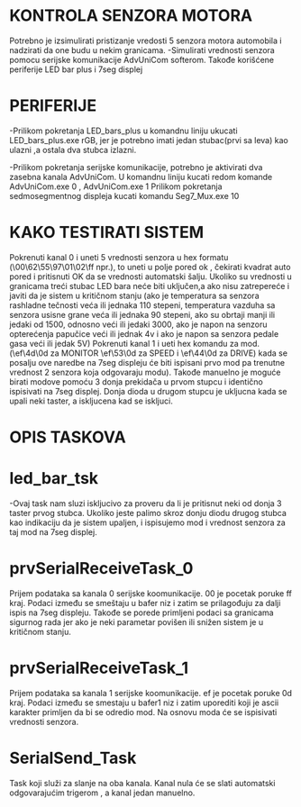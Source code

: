 # KONTROLA SENZORA MOTORA
Potrebno je izsimulirati pristizanje vredosti 5 senzora motora automobila i nadzirati da one budu u nekim granicama.
-Simulirati vrednosti senzora pomocu serijske komunikacije AdvUniCom softerom. Takođe korišćene periferije LED bar plus i 7seg displej

# PERIFERIJE
-Prilikom pokretanja LED_bars_plus u komandnu liniju ukucati LED_bars_plus.exe rGB, jer je potrebno imati jedan stubac(prvi sa leva) kao ulazni ,a ostala dva stubca izlazni.

-Prilikom pokretanja serijske komunikacije, potrebno je aktivirati dva zasebna kanala AdvUniCom. U komandnu liniju kucati redom komande AdvUniCom.exe 0 , AdvUniCom.exe 1
Prilikom pokretanja sedmosegmentnog displeja kucati komandu Seg7_Mux.exe 10

# KAKO TESTIRATI SISTEM
Pokrenuti kanal 0 i uneti 5 vrednosti senzora u hex formatu (\00\62\55\97\01\02\ff npr.), to uneti u polje pored ok , čekirati kvadrat
auto pored i pritisnuti OK da se vrednosti automatski šalju. Ukoliko su vrednosti u granicama treći stubac LED bara neće biti uključen,a
ako nisu zatrepereće i javiti da je sistem u kritičnom stanju (ako je temperatura sa senzora rashladne tečnosti veća ili jednaka 110 stepeni, temperatura vazduha sa senzora usisne grane veća ili jednaka 90 stepeni, ako su obrtaji manji ili jedaki od 1500, odnosno veći ili jedaki 3000, ako je napon na senzoru opterećenja papučice veći ili jednak 4v i ako je napon sa senzora pedale gasa veći ili jedak 5V)
Pokrenuti kanal 1 i ueti hex komandu za mod. (\ef\4d\0d za MONITOR \ef\53\0d za SPEED i \ef\44\0d za DRIVE) kada se posalju ove naredbe na 7seg displeju će biti ispisani prvo mod pa trenutne vrednost 2 senzora koja odgovaraju modu).
Takođe manuelno je moguće birati modove pomoću 3 donja prekidača u prvom stupcu i identično ispisivati na 7seg displej. Donja dioda u drugom stupcu je ukljucna kada se upali neki taster, a iskljucena kad se iskljuci.


# OPIS TASKOVA 


# led_bar_tsk
-Ovaj task nam sluzi iskljucivo za proveru da li je pritisnut neki od donja 3 taster prvog stubca. Ukoliko jeste palimo skroz donju diodu drugog stubca kao indikaciju da je sistem upaljen, i ispisujemo mod i vrednost senzora za taj mod na 7seg displej.

# prvSerialReceiveTask_0
Prijem podataka sa kanala 0 serijske koomunikacije. 00 je pocetak poruke ff kraj. Podaci između se smeštaju u bafer niz i zatim se prilagođuju za dalji ispis na 7seg displeju. Takođe se porede primljeni podaci sa granicama sigurnog rada jer ako je neki parametar povišen ili snižen sistem je u kritičnom stanju.

# prvSerialReceiveTask_1
Prijem podataka sa kanala 1 serijske koomunikacije. ef je pocetak poruke 0d kraj. Podaci između se smestaju u bafer1 niz i zatim uporediti koji je ascii karakter primljen da bi se odredio mod. Na osnovu moda će se ispisivati vrednosti senzora.

# SerialSend_Task

Task koji služi za slanje na oba kanala. Kanal nula će se slati automatski odgovarajućim trigerom , a kanal jedan manuelno.


